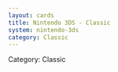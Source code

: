 ```yaml
---
layout: cards
title: Nintendo 3DS - Classic
system: nintendo-3ds
category: Classic
---
```

<div class="alert alert-secondary mb-4"><span class="i18n innerHTML-category">Category: </span><span class="i18n innerHTML-cat-Classic">Classic</span></div>
